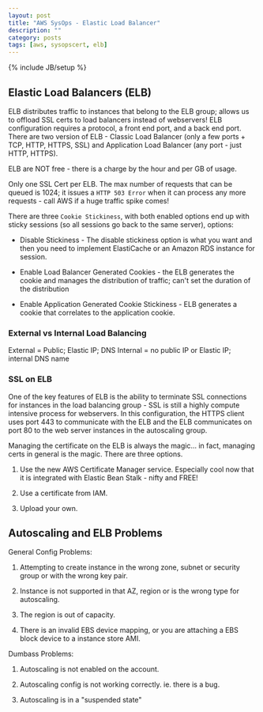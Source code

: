 ```yaml
---
layout: post
title: "AWS SysOps - Elastic Load Balancer"
description: ""
category: posts
tags: [aws, sysopscert, elb]
---
```

{% include JB/setup %}

## Elastic Load Balancers (ELB) 
ELB distributes traffic to instances that belong to the ELB group; allows us to offload SSL certs to load balancers instead of webservers! ELB configuration requires a protocol, a front end port, and a back end port. There are two version of ELB - Classic Load Balancer (only a few ports + TCP, HTTP, HTTPS, SSL) and Application Load Balancer (any port - just HTTP, HTTPS).

ELB are NOT free - there is a charge by the hour and per GB of usage.

Only one SSL Cert per ELB. The max number of requests that can be queued is 1024; it issues a `HTTP 503 Error` when it can process any more requests - call AWS if a huge traffic spike comes!

There are three `Cookie Stickiness`, with both enabled options end up with sticky sessions (so all sessions go back to the same server), options: 

* Disable Stickiness - The disable stickiness option is what you want and then you need to implement ElastiCache or an Amazon RDS instance for session.

* Enable Load Balancer Generated Cookies - the ELB generates the cookie and manages the distribution of traffic; can't set the duration of the distribution

* Enable Application Generated Cookie Stickiness - ELB generates a cookie that correlates to the application cookie.  

### External vs Internal Load Balancing
External = Public; Elastic IP; DNS
Internal = no public IP or Elastic IP; internal DNS name

### SSL on ELB
One of the key features of ELB is the ability to terminate SSL connections for instances in the load balancing group - SSL is still a highly compute intensive process for webservers. In this configuration, the HTTPS client uses port 443 to communicate with the ELB and the ELB communicates on port 80 to the web server instances in the autoscaling group. 

Managing the certificate on the ELB is always the magic... in fact, managing certs in general is the magic. There are three options. 

1. Use the new AWS Certificate Manager service. Especially cool now that it is integrated with Elastic Bean Stalk -  nifty and FREE! 

2. Use a certificate from IAM. 

3. Upload your own.

## Autoscaling and ELB Problems
General Config Problems:

1. Attempting to create instance in the wrong zone, subnet or security group or with the wrong key pair. 

2. Instance is not supported in that AZ, region or is the wrong type for autoscaling.

3. The region is out of capacity.

3. There is an invalid EBS device mapping, or you are attaching a EBS block device to a instance store AMI.

Dumbass Problems:

1. Autoscaling is not enabled on the account.

2. Autoscaling config is not working correctly. ie. there is a bug.

3. Autoscaling is in a "suspended state"


